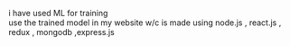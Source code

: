 i have used ML for training  
use the trained model in my website w/c is made using node.js , react.js , redux , mongodb ,express.js
